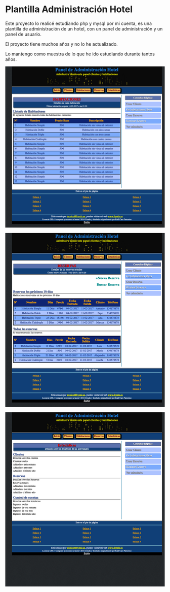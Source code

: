 # Plantilla Administración Hotel

Este proyecto lo realicé estudiando php y mysql por mi cuenta, es una plantilla de administración de un hotel, con un panel de administración y un panel de usuario.

El proyecto tiene muchos años y no lo he actualizado.

Lo mantengo como muestra de lo que he ido estudiando durante tantos años.

[![Raúl Caro Pastorino](https://raw.githubusercontent.com/raupulus/php-project-practice-gestion_hostal/master/img/h1.png)](https://raupulus.dev)

[![Raúl Caro Pastorino](https://raw.githubusercontent.com/raupulus/php-project-practice-gestion_hostal/master/img/h2.png)](https://raupulus.dev)

[![Raúl Caro Pastorino](https://raw.githubusercontent.com/raupulus/php-project-practice-gestion_hostal/master/img/h3.png)](https://raupulus.dev)

